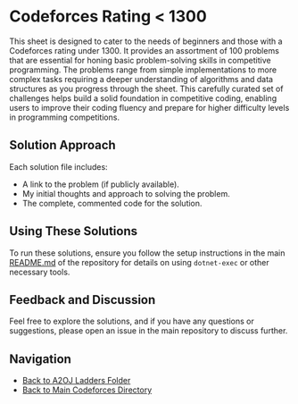 # Codeforces Rating < 1300

This sheet is designed to cater to the needs of beginners and those with a Codeforces rating under 1300. It provides an assortment of 100 problems that are essential for honing basic problem-solving skills in competitive programming. The problems range from simple implementations to more complex tasks requiring a deeper understanding of algorithms and data structures as you progress through the sheet. This carefully curated set of challenges helps build a solid foundation in competitive coding, enabling users to improve their coding fluency and prepare for higher difficulty levels in programming competitions.

<!-- ## Problems and Solutions

Here is a list of problems from this sheet along with links to their solutions and a brief description of each:

- **Problem 1: [A. 1 to N](./A.%201%20to%20N/)** - This problem deals with understanding taking user input and giving a specific output.
    - [C++ Solution](./A.%201%20to%20N/main.cpp).
    - [C# Solution](./A.%201%20to%20N/main.cs).
    - [Dart Solution](./A.%201%20to%20N/main.dart). -->

## Solution Approach

Each solution file includes:
- A link to the problem (if publicly available).
- My initial thoughts and approach to solving the problem.
- The complete, commented code for the solution.

## Using These Solutions

To run these solutions, ensure you follow the setup instructions in the main [README.md](/README.md) of the repository for details on using `dotnet-exec` or other necessary tools.

## Feedback and Discussion

Feel free to explore the solutions, and if you have any questions or suggestions, please open an issue in the main repository to discuss further.

## Navigation

- [Back to A2OJ Ladders Folder](../)
- [Back to Main Codeforces Directory](../../)
